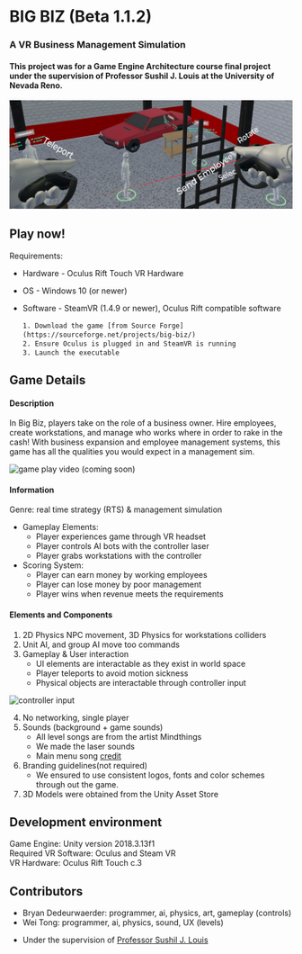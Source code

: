 # BIG BIZ (Beta 1.1.2)
### A VR Business Management Simulation
#### This project was for a Game Engine Architecture course final project under the supervision of Professor Sushil J. Louis at the University of Nevada Reno.

![landing image](img/landing-image.PNG)

## Play now!
Requirements:
* Hardware - Oculus Rift Touch VR Hardware
* OS - Windows 10 (or newer)
* Software - SteamVR (1.4.9 or newer), Oculus Rift compatible software

      1. Download the game [from Source Forge](https://sourceforge.net/projects/big-biz/)
      2. Ensure Oculus is plugged in and SteamVR is running
      3. Launch the executable

## Game Details
#### Description
In Big Biz, players take on the role of a business owner. Hire employees, create workstations, and manage who works where in order to rake in the cash! With business expansion and employee management systems, this game has all the qualities you would expect in a management sim.

![game play video (coming soon)]()

#### Information
Genre: real time strategy (RTS) & management simulation  
* Gameplay Elements:
     - Player experiences game through VR headset
     - Player controls AI bots with the controller laser
     - Player grabs workstations with the controller
* Scoring System:
     - Player can earn money by working employees
     - Player can lose money by poor management
     - Player wins when revenue meets the requirements

#### Elements and Components
1. 2D Physics NPC movement, 3D Physics for workstations colliders
2. Unit AI, and group AI move too commands
3. Gameplay & User interaction
   - UI elements are interactable as they exist in world space
   - Player teleports to avoid motion sickness
   - Physical objects are interactable through controller input

![controller input](img/controller-input.gif)

4. No networking, single player
5. Sounds (background + game sounds)
     * All level songs are from the artist Mindthings
     * We made the laser sounds
     * Main menu song [credit](https://soundimage.org/fantasywonder/)
6. Branding guidelines(not required)
     - We ensured to use consistent logos, fonts and color schemes through out the game.
7. 3D Models were obtained from the Unity Asset Store

## Development environment
Game Engine: Unity version 2018.3.13f1  
Required VR Software: Oculus and Steam VR  
VR Hardware: Oculus Rift Touch c.3  

## Contributors
  * Bryan Dedeurwaerder: programmer, ai, physics, art, gameplay (controls)   
  * Wei Tong: programmer, ai, physics, sound, UX (levels)

- Under the supervision of [Professor Sushil J. Louis](https://www.cse.unr.edu/~sushil/)
